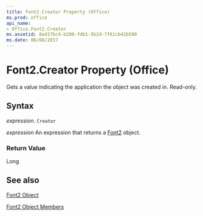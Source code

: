 ```yaml
---
title: Font2.Creator Property (Office)
ms.prod: office
api_name:
- Office.Font2.Creator
ms.assetid: 8a417bc4-b208-fdb1-5b2d-7f61cb42b590
ms.date: 06/08/2017
---
```



# Font2.Creator Property (Office)

Gets a value indicating the application the object was created in. Read-only.


## Syntax

 _expression_. `Creator`

 _expression_ An expression that returns a [Font2](./Office.Font2.md) object.


### Return Value

Long


## See also


[Font2 Object](Office.Font2.md)



[Font2 Object Members](./overview/font2-members-office.md)

